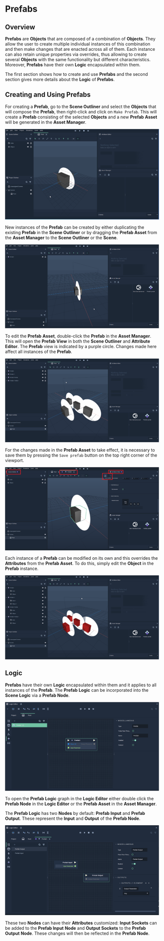 # Prefabs

## Overview

**Prefabs** are **Objects** that are composed of a combination of **Objects**. They allow the user to create multiple individual instances of this combination and then make changes that are enacted across all of them. Each instance can also retain unique properties via overrides, thus allowing to create several **Objects** with the same functionality but different characteristics. Moreover, **Prefabs** have their own **Logic** encapsulated within them.

The first section shows how to create and use **Prefabs** and the second section gives more details about the **Logic** of **Prefabs**.

## Creating and Using Prefabs

For creating a **Prefab**, go to the **Scene Outliner** and select the **Objects** that will compose the **Prefab**, then right-click and click on `Make Prefab`. This will create a **Prefab** consisting of the selected **Objects** and a new **Prefab** **Asset** will be generated in the **Asset Manager**.

![Creating a **Prefab**.](../../.gitbook/assets/prefabs1.gif)

New instances of the **Prefab** can be created by either duplicating the existing **Prefab** in the **Scene Outliner** or by dragging the **Prefab Asset** from the **Asset Manager** to the **Scene Outliner** or the **Scene**.

![Creating new instances of a **Prefab**.](../../.gitbook/assets/dupliprefabs.gif)

To edit the **Prefab** **Asset**, double-click the **Prefab** in the **Asset Manager**. This will open the **Prefab View** in both the **Scene Outliner** and **Attribute Editor**. The **Prefab** view is indicated by a purple circle. Changes made here affect all instances of the **Prefab**. 

![Editing the master **Prefab**.](../../.gitbook/assets/editmasterprefab.gif)

For the changes made in the **Prefab Asset** to take effect, it is necessary to save them by pressing the `Save prefab` button on the top right corner of the viewport.

![**Prefab** view.](../../.gitbook/assets/prefab-view.png)

Each instance of a **Prefab** can be modified on its own and this overrides the **Attributes** from the **Prefab Asset**. To do this, simply edit the **Object** in the **Prefab** instance.

![Prefab instance override.](../../.gitbook/assets/prefabinstanceoverride.gif) 


## Logic

**Prefabs** have their own **Logic** encapsulated within them and it applies to all instances of the **Prefab**. The **Prefab** **Logic** can be incorporated into the **Scene Logic** via a **Prefab Node**.

![Prefab Node.](../../.gitbook/assets/prefab-node.png)

To open the **Prefab Logic** graph in the **Logic Editor** either double click the **Prefab Node** in the **Logic Editor** or the **Prefab Asset** in the **Asset Manager**.

The **Prefab Logic** has two **Nodes** by default: **Prefab Input** and **Prefab Output**. These represent the **Input** and **Output** of the **Prefab Node**.

![Prefab Logic](../../.gitbook/assets/prefab-logic.png)


These two **Nodes** can have their **Attributes** customized: **Input Sockets** can be added to the **Prefab Input** **Node** and **Output Sockets** to the **Prefab Output** **Node**. These changes will then be reflected in the **Prefab Node**.






